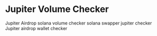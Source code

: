 # Jupiter Volume Checker
Jupiter Airdrop
solana volume checker
solana swapper
jupiter checker
Jupiter airdrop wallet checker
